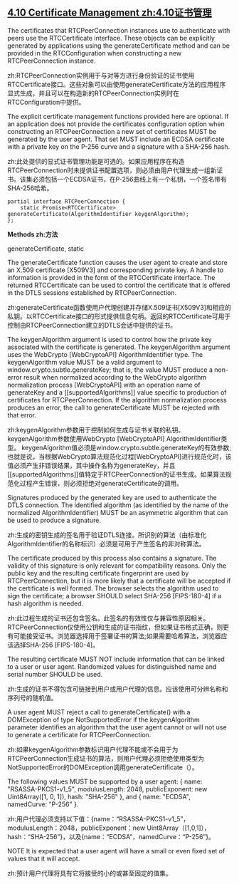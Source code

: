## [4.10 Certificate Management zh:4.10证书管理](http://w3c.github.io/webrtc-pc/#sec.cert-mgmt)

The certificates that RTCPeerConnection instances use to authenticate with peers use the RTCCertificate interface. These objects can be explicitly generated by applications using the generateCertificate method and can be provided in the RTCConfiguration when constructing a new RTCPeerConnection instance.

zh:RTCPeerConnection实例用于与对等方进行身份验证的证书使用RTCCertificate接口。这些对象可以由使用generateCertificate方法的应用程序显式生成，并且可以在构造新的RTCPeerConnection实例时在RTCConfiguration中提供。

The explicit certificate management functions provided here are optional. If an application does not provide the certificates configuration option when constructing an RTCPeerConnection a new set of certificates MUST be generated by the user agent. That set MUST include an ECDSA certificate with a private key on the P-256 curve and a signature with a SHA-256 hash.

zh:此处提供的显式证书管理功能是可选的。如果应用程序在构造RTCPeerConnection时未提供证书配置选项，则必须由用户代理生成一组新证书。该集必须包括一个ECDSA证书，在P-256曲线上有一个私钥，一个签名带有SHA-256哈希。

```
partial interface RTCPeerConnection {
    static Promise<RTCCertificate> generateCertificate(AlgorithmIdentifier keygenAlgorithm);
};
```

**Methods zh:方法**

generateCertificate, static

The generateCertificate function causes the user agent to create and store an X.509 certificate [X509V3] and corresponding private key. A handle to information is provided in the form of the RTCCertificate interface. The returned RTCCertificate can be used to control the certificate that is offered in the DTLS sessions established by RTCPeerConnection.

zh:generateCertificate函数使用户代理创建并存储X.509证书[X509V3]和相应的私钥。以RTCCertificate接口的形式提供信息句柄。返回的RTCCertificate可用于控制由RTCPeerConnection建立的DTLS会话中提供的证书。

The keygenAlgorithm argument is used to control how the private key associated with the certificate is generated. The keygenAlgorithm argument uses the WebCrypto [WebCryptoAPI]  AlgorithmIdentifier type. The keygenAlgorithm value MUST be a valid argument to  window.crypto.subtle.generateKey; that is, the value MUST produce a non-error result when normalized according to the WebCrypto  algorithm normalization process [WebCryptoAPI] with an operation name of generateKey and a [[supportedAlgorithms]] value specific to production of certificates for RTCPeerConnection. If the algorithm normalization process produces an error, the call to generateCertificate MUST be rejected with that error.

zh:keygenAlgorithm参数用于控制如何生成与证书关联的私钥。 keygenAlgorithm参数使用WebCrypto [WebCryptoAPI] AlgorithmIdentifier类型。 keygenAlgorithm值必须是window.crypto.subtle.generateKey的有效参数;也就是说，当根据WebCrypto算法规范化过程[WebCryptoAPI]进行规范化时，该值必须产生非错误结果，其中操作名称为generateKey，并且[[supportedAlgorithms]]值特定于RTCPeerConnection的证书生成。如果算法规范化过程产生错误，则必须拒绝对generateCertificate的调用。

Signatures produced by the generated key are used to authenticate the DTLS connection. The identified algorithm (as identified by the name of the normalized AlgorithmIdentifier) MUST be an asymmetric algorithm that can be used to produce a signature.

zh:生成的密钥生成的签名用于验证DTLS连接。所识别的算法（由标准化AlgorithmIdentifier的名称标识）必须是可用于产生签名的非对称算法。

The certificate produced by this process also contains a signature. The validity of this signature is only relevant for compatibility reasons. Only the public key and the resulting certificate fingerprint are used by RTCPeerConnection, but it is more likely that a certificate will be accepted if the certificate is well formed. The browser selects the algorithm used to sign the certificate; a browser SHOULD select SHA-256 [FIPS-180-4] if a hash algorithm is needed.

zh:此过程生成的证书还包含签名。此签名的有效性仅与兼容性原因相关。 RTCPeerConnection仅使用公钥和生成的证书指纹，但如果证书格式正确，则更有可能接受证书。浏览器选择用于签署证书的算法;如果需要哈希算法，浏览器应该选择SHA-256 [FIPS-180-4]。

The resulting certificate MUST NOT include information that can be linked to a user or user agent. Randomized values for distinguished name and serial number SHOULD be used.

zh:生成的证书不得包含可链接到用户或用户代理的信息。应该使用可分辨名称和序列号的随机值。

A user agent MUST reject a call to generateCertificate() with a DOMException of type NotSupportedError if the keygenAlgorithm parameter identifies an algorithm that the user agent cannot or will not use to generate a certificate for RTCPeerConnection.

zh:如果keygenAlgorithm参数标识用户代理不能或不会用于为RTCPeerConnection生成证书的算法，则用户代理必须拒绝使用类型为NotSupportedError的DOMException调用generateCertificate（）。

The following values MUST be supported by a user agent: { name: "RSASSA-PKCS1-v1_5", modulusLength: 2048, publicExponent: new Uint8Array([1, 0, 1]), hash: "SHA-256" }, and { name: "ECDSA", namedCurve: "P-256" }.

zh:用户代理必须支持以下值：{name：“RSASSA-PKCS1-v1_5”，modulusLength：2048，publicExponent：new Uint8Array（[1,0,1]），hash：“SHA-256”}，以及{name：“ECDSA”，namedCurve：“P-256”}。

NOTE
It is expected that a user agent will have a small or even fixed set of values that it will accept.

zh:预计用户代理将具有它将接受的小的或甚至固定的值集。
